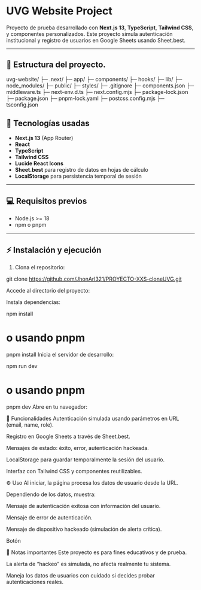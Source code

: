 # UVG Website Project

Proyecto de prueba desarrollado con **Next.js 13**, **TypeScript**, **Tailwind CSS**, y componentes personalizados. Este proyecto simula autenticación institucional y registro de usuarios en Google Sheets usando Sheet.best.  

---

## 📂 Estructura del proyecto.

uvg-website/
├─ .next/
├─ app/
├─ components/
├─ hooks/
├─ lib/
├─ node_modules/
├─ public/
├─ styles/
├─ .gitignore
├─ components.json
├─ middleware.ts
├─ next-env.d.ts
├─ next.config.mjs
├─ package-lock.json
├─ package.json
├─ pnpm-lock.yaml
├─ postcss.config.mjs
├─ tsconfig.json



## 🚀 Tecnologías usadas

- **Next.js 13** (App Router)
- **React**
- **TypeScript**
- **Tailwind CSS**
- **Lucide React Icons**
- **Sheet.best** para registro de datos en hojas de cálculo
- **LocalStorage** para persistencia temporal de sesión

---

## 💻 Requisitos previos

- Node.js >= 18
- npm o pnpm


---

## ⚡ Instalación y ejecución

1. Clona el repositorio:

git clone https://github.com/JhonArl321/PROYECTO-XXS-cloneUVG.git

Accede al directorio del proyecto:

Instala dependencias:

npm install
# o usando pnpm
pnpm install
Inicia el servidor de desarrollo:

npm run dev
# o usando pnpm
pnpm dev
Abre en tu navegador:


📝 Funcionalidades
Autenticación simulada usando parámetros en URL (email, name, role).

Registro en Google Sheets a través de Sheet.best.

Mensajes de estado: éxito, error, autenticación hackeada.

LocalStorage para guardar temporalmente la sesión del usuario.

Interfaz con Tailwind CSS y componentes reutilizables.

⚙️ Uso
Al iniciar, la página procesa los datos de usuario desde la URL.

Dependiendo de los datos, muestra:

Mensaje de autenticación exitosa con información del usuario.

Mensaje de error de autenticación.

Mensaje de dispositivo hackeado (simulación de alerta crítica).

Botón

📄 Notas importantes
Este proyecto es para fines educativos y de prueba.

La alerta de “hackeo” es simulada, no afecta realmente tu sistema.

Maneja los datos de usuarios con cuidado si decides probar autenticaciones reales.


